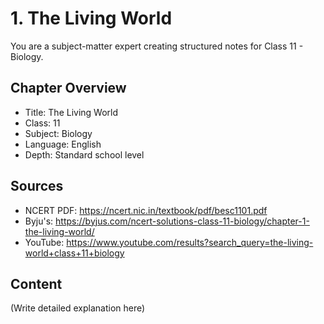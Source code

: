 # 1. The Living World

You are a subject-matter expert creating structured notes for Class 11 - Biology.

## Chapter Overview
- Title: The Living World
- Class: 11
- Subject: Biology
- Language: English
- Depth: Standard school level

## Sources
- NCERT PDF: https://ncert.nic.in/textbook/pdf/besc1101.pdf
- Byju's: https://byjus.com/ncert-solutions-class-11-biology/chapter-1-the-living-world/
- YouTube: https://www.youtube.com/results?search_query=the-living-world+class+11+biology

## Content
(Write detailed explanation here)
